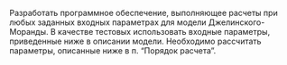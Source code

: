 Разработать программное обеспечение, выполняющее расчеты при любых заданных входных параметрах для модели Джелинского-Моранды. В качестве тестовых использовать входные параметры, приведенные ниже в описании модели. Необходимо рассчитать параметры, описанные ниже в п. “Порядок расчета”.
